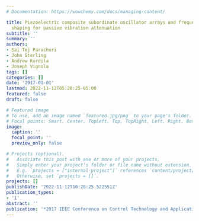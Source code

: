 ```yaml
---
# Documentation: https://wowchemy.com/docs/managing-content/

title: Piezoelectric composite subordinate oscillator arrays and frequency response
  shaping for passive vibration attenuation
subtitle: ''
summary: ''
authors:
- Sai Tej Paruchuri
- John Sterling
- Andrew Kurdila
- Joseph Vignola
tags: []
categories: []
date: '2017-01-01'
lastmod: 2022-11-12T05:28:25-05:00
featured: false
draft: false

# Featured image
# To use, add an image named `featured.jpg/png` to your page's folder.
# Focal points: Smart, Center, TopLeft, Top, TopRight, Left, Right, BottomLeft, Bottom, BottomRight.
image:
  caption: ''
  focal_point: ''
  preview_only: false

# Projects (optional).
#   Associate this post with one or more of your projects.
#   Simply enter your project's folder or file name without extension.
#   E.g. `projects = ["internal-project"]` references `content/project/deep-learning/index.md`.
#   Otherwise, set `projects = []`.
projects: []
publishDate: '2022-11-12T10:28:25.522551Z'
publication_types:
- '1'
abstract: ''
publication: '*2017 IEEE Conference on Control Technology and Applications (CCTA)*'
---
```

